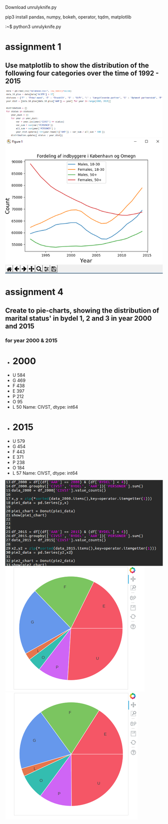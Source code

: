 Download unrulyknife.py



pip3 install pandas, numpy, bokeh, operator, tqdm, matplotlib


:~$ python3 unrulyknife.py

# assignment 1
## Use matplotlib to show the distribution of the following four categories over the time of 1992 - 2015

![alt tag](https://github.com/szEIgo/UnrulyKnife/blob/master/unrulyKnife_handin/opg1_snippet.png)
![alt tag](https://github.com/szEIgo/UnrulyKnife/blob/master/unrulyKnife_handin/opg1_chart1.png)

# assignment 4
## Create to pie-charts, showing the distribution of marital status' in bydel 1, 2 and 3 in year 2000 and 2015

### for year 2000 & 2015
 - # 2000
 - U    584
 - G    469
 - F    438
 - E    397
 - P    212
 - O     95
 - L     50
Name: CIVST, dtype: int64
 - # 2015
 - U    579
 - G    454
 - F    443
 - E    371
 - P    238
 - O    184
 - L     57
Name: CIVST, dtype: int64

![alt tag](https://github.com/szEIgo/UnrulyKnife/blob/master/unrulyKnife_handin/opg4_snippet1.png)
![alt tag](https://github.com/szEIgo/UnrulyKnife/blob/master/unrulyKnife_handin/opg4_chart1.png)
![alt tag](https://github.com/szEIgo/UnrulyKnife/blob/master/unrulyKnife_handin/opg4_chart2.png)




